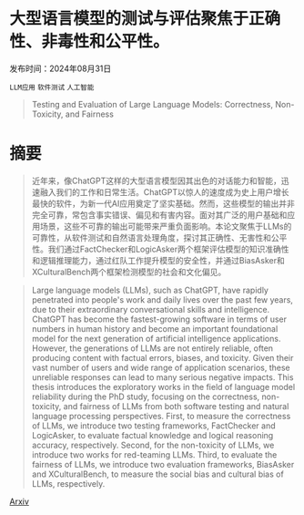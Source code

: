 # 大型语言模型的测试与评估聚焦于正确性、非毒性和公平性。

发布时间：2024年08月31日

`LLM应用` `软件测试` `人工智能`

> Testing and Evaluation of Large Language Models: Correctness, Non-Toxicity, and Fairness

# 摘要

> 近年来，像ChatGPT这样的大型语言模型因其出色的对话能力和智能，迅速融入我们的工作和日常生活。ChatGPT以惊人的速度成为史上用户增长最快的软件，为新一代AI应用奠定了坚实基础。然而，这些模型的输出并非完全可靠，常包含事实错误、偏见和有害内容。面对其广泛的用户基础和应用场景，这些不可靠的输出可能带来严重负面影响。本论文聚焦于LLMs的可靠性，从软件测试和自然语言处理角度，探讨其正确性、无害性和公平性。我们通过FactChecker和LogicAsker两个框架评估模型的知识准确性和逻辑推理能力，通过红队工作提升模型的安全性，并通过BiasAsker和XCulturalBench两个框架检测模型的社会和文化偏见。

> Large language models (LLMs), such as ChatGPT, have rapidly penetrated into people's work and daily lives over the past few years, due to their extraordinary conversational skills and intelligence. ChatGPT has become the fastest-growing software in terms of user numbers in human history and become an important foundational model for the next generation of artificial intelligence applications. However, the generations of LLMs are not entirely reliable, often producing content with factual errors, biases, and toxicity. Given their vast number of users and wide range of application scenarios, these unreliable responses can lead to many serious negative impacts. This thesis introduces the exploratory works in the field of language model reliability during the PhD study, focusing on the correctness, non-toxicity, and fairness of LLMs from both software testing and natural language processing perspectives. First, to measure the correctness of LLMs, we introduce two testing frameworks, FactChecker and LogicAsker, to evaluate factual knowledge and logical reasoning accuracy, respectively. Second, for the non-toxicity of LLMs, we introduce two works for red-teaming LLMs. Third, to evaluate the fairness of LLMs, we introduce two evaluation frameworks, BiasAsker and XCulturalBench, to measure the social bias and cultural bias of LLMs, respectively.

[Arxiv](https://arxiv.org/abs/2409.00551)